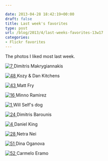 ```yaml
---

date: 2013-04-28 18:42:19+00:00
draft: false
title: Last week's favorites
type: post
url: /blog/2013/4/last-weeks-favorites-13w17
categories:
- Flickr favorites
---
```


The photos I liked most last week.

[![7](https://farm9.staticflickr.com/8383/8681817694_0a3b13f733_b.jpg)
](http://www.flickr.com/photos/50628097@N05/8681817694)
Dimitris Makrygiannakis





[![48](https://farm9.staticflickr.com/8262/8635930304_2d961d6589_b.jpg)
](http://www.flickr.com/photos/25282915@N00/8635930304)
Kozy & Dan Kitchens





[![43](https://farm9.staticflickr.com/8117/8670562699_95429a135e_b.jpg)
](http://www.flickr.com/photos/33761401@N02/8670562699)
Matt Fry





[![16](https://farm9.staticflickr.com/8534/8672740485_d9679b9456_b.jpg)
](http://www.flickr.com/photos/33987755@N02/8672740485)
Minno Ramirez





[![1](https://farm9.staticflickr.com/8520/8679115972_d9672df180_b.jpg)
](http://www.flickr.com/photos/95284037@N08/8679115972)
Will Self's dog





[![24](https://farm9.staticflickr.com/8257/8674600597_fc8972614b_b.jpg)
](http://www.flickr.com/photos/60032579@N02/8674600597)
Dimitris Barounis





[![4](https://farm9.staticflickr.com/8377/8475853803_b64f314eb3_b.jpg)
](http://www.flickr.com/photos/71710385@N05/8475853803)
Daniel King





[![28](https://farm9.staticflickr.com/8398/8675377017_5614743900_b.jpg)
](http://www.flickr.com/photos/36705722@N08/8675377017)
Netra Nei





[![51](https://farm9.staticflickr.com/8241/8662081676_721fdd97f3.jpg)
](http://www.flickr.com/photos/26197154@N00/8662081676)
Dina Oganova





[![52](https://farm9.staticflickr.com/8265/8664909563_5c0d49659e_b.jpg)
](http://www.flickr.com/photos/66556650@N05/8664909563)
Carmelo Eramo
